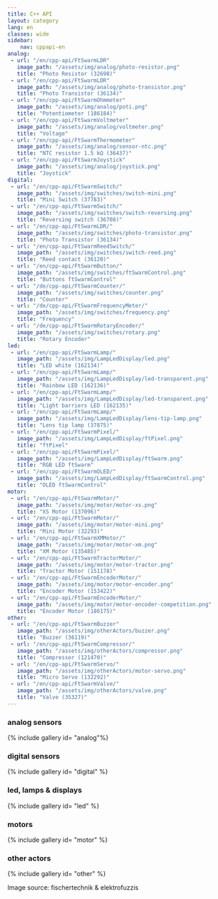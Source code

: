 ```yaml
---
title: C++ API
layout: category
lang: en
classes: wide
sidebar:
    nav: cppapi-en
analog:
 - url: "/en/cpp-api/FtSwarmLDR"
   image_path: "/assets/img/analog/photo-resistor.png"
   title: "Photo Resistor (32698)"
 - url: "/en/cpp-api/FtSwarmLDR"
   image_path: "/assets/img/analog/photo-transistor.png"
   title: "Photo Transistor (36134)"
 - url: "/en/cpp-api/FtSwarmOhmmeter"
   image_path: "/assets/img/analog/poti.png"
   title: "Potentiometer (186184)"
 - url: "/en/cpp-api/FtSwarmVoltmeter"
   image_path: "/assets/img/analog/voltmeter.png"
   title: "Voltage"
 - url: "/en/cpp-api/FtSwarmThermometer"
   image_path: "/assets/img/analog/sensor-ntc.png"
   title: "NTC resistor 1.5 kΩ (36437)"
 - url: "/en/cpp-api/FtSwarmJoystick"
   image_path: "/assets/img/analog/joystick.png"
   title: "Joystick"
digital:
 - url: "/en/cpp-api/FtSwarmSwitch/"
   image_path: "/assets/img/switches/switch-mini.png"
   title: "Mini Switch (37783)"
 - url: "/en/cpp-api/FtSwarmSwitch/"
   image_path: "/assets/img/switches/switch-reversing.png"
   title: "Reversing switch (36708)"
 - url: "/en/cpp-api/FtSwarmLDR/"
   image_path: "/assets/img/switches/photo-transistor.png"
   title: "Photo Transistor (36134)"
 - url: "/en/cpp-api/FtSwarmReedSwitch/"
   image_path: "/assets/img/switches/switch-reed.png"
   title: "Reed contact (36120)"
 - url: "/en/cpp-api/FtSwarmButton/"
   image_path: "/assets/img/switches/ftSwarmControl.png"
   title: "Buttons ftSwarmControl"
 - url: "/de/cpp-api/FtSwarmCounter/"
   image_path: "/assets/img/switches/counter.png"
   title: "Counter"
 - url: "/de/cpp-api/FtSwarmFrequencyMeter/"
   image_path: "/assets/img/switches/frequency.png"
   title: "Frequency"
 - url: "/de/cpp-api/FtSwarmRotaryEncoder/"
   image_path: "/assets/img/switches/rotary.png"
   title: "Rotary Encoder"
led:
 - url: "/en/cpp-api/FtSwarmLamp/"
   image_path: "/assets/img/LampLedDisplay/led.png"
   title: "LED white (162134)"
 - url: "/en/cpp-api/FtSwarmLamp/"
   image_path: "/assets/img/LampLedDisplay/led-transparent.png"
   title: "Rainbow LED (162136)"
 - url: "/en/cpp-api/FtSwarmLamp/"
   image_path: "/assets/img/LampLedDisplay/led-transparent.png"
   title: "Light barriers LED (162135)"
 - url: "/en/cpp-api/FtSwarmLamp/"
   image_path: "/assets/img/LampLedDisplay/lens-tip-lamp.png"
   title: "Lens tip lamp (37875)"
 - url: "/en/cpp-api/FtSwarmPixel/"
   image_path: "/assets/img/LampLedDisplay/ftPixel.png"
   title: "ftPixel"
 - url: "/en/cpp-api/FtSwarmPixel/"
   image_path: "/assets/img/LampLedDisplay/ftSwarm.png"
   title: "RGB LED ftSwarm"
 - url: "/en/cpp-api/FtSwarmOLED/"
   image_path: "/assets/img/LampLedDisplay/ftSwarmControl.png"
   title: "OLED ftSwarmControl"
motor:
 - url: "/en/cpp-api/FtSwarmMotor/"
   image_path: "/assets/img/motor/motor-xs.png"
   title: "XS Motor (137096)"
 - url: "/en/cpp-api/FtSwarmMotor/"
   image_path: "/assets/img/motor/motor-mini.png"
   title: "Mini Motor (32293)"
 - url: "/en/cpp-api/FtSwarmXMMotor/"
   image_path: "/assets/img/motor/motor-xm.png"
   title: "XM Motor (135485)"
 - url: "/en/cpp-api/FtSwarmTractorMotor/"
   image_path: "/assets/img/motor/motor-tractor.png"
   title: "Tractor Motor (151178)"
 - url: "/en/cpp-api/FtSwarmEncoderMotor/"
   image_path: "/assets/img/motor/motor-encoder.png"
   title: "Encoder Motor (153422)"
 - url: "/en/cpp-api/FtSwarmEncoderMotor/"
   image_path: "/assets/img/motor/motor-encoder-competition.png"
   title: "Encoder Motor (186175)"
other:
 - url: "/en/cpp-api/FtSwarmBuzzer"
   image_path: "/assets/img/otherActors/buzzer.png"
   title: "Buzzer (36119)"
 - url: "/en/cpp-api/FtSwarmCompressor/"
   image_path: "/assets/img/otherActors/compressor.png"
   title: "Compressor (121470)"
 - url: "/en/cpp-api/FtSwarmServo/"
   image_path: "/assets/img/otherActors/motor-servo.png"
   title: "Micro Servo (132292)"
 - url: "/en/cpp-api/FtSwarmValve/"
   image_path: "/assets/img/otherActors/valve.png"
   title: "Valve (35327)"
---
```


### analog sensors

{% include gallery id= "analog"%}

### digital sensors

{% include gallery id= "digital" %}

### led, lamps & displays

{% include gallery id= "led" %}

### motors

{% include gallery id= "motor" %}

### other actors

{% include gallery id= "other" %}

Image source: fischertechnik & elektrofuzzis
